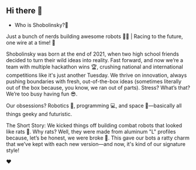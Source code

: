 ## Hi there 👋
* Who is Shobolinsky?🤨

Just a bunch of nerds building awesome robots 🤖💡 | Racing to the future, one wire at a time! 🚀

Shobolinsky was born at the end of 2021, when two high school friends decided to turn their wild ideas into reality. Fast forward, and now we’re a team with multiple hackathon wins 🏆, crushing national and international competitions like it's just another Tuesday. We thrive on innovation, always pushing boundaries with fresh, out-of-the-box ideas (sometimes literally out of the box because, you know, we ran out of parts). Stress? What’s that? We’re too busy having fun 😎.

Our obsessions? Robotics 🤖, programming 💻, and space 🌌—basically all things geeky and futuristic.

The Short Story:
We kicked things off building combat robots that looked like rats 🐀. Why rats? Well, they were made from aluminum "L" profiles because, let’s be honest, we were broke 💸. This gave our bots a ratty charm that we’ve kept with each new version—and now, it's kind of our signature style!


**❤️**

